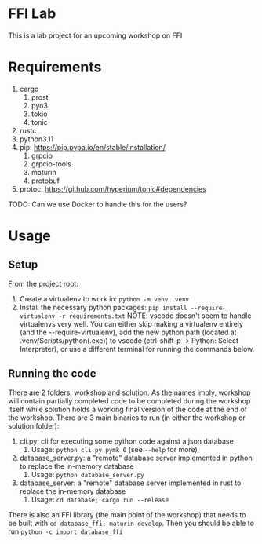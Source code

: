 # FFI Lab

This is a lab project for an upcoming workshop on FFI

# Requirements
1. cargo
    1. prost
    2. pyo3
    3. tokio
    4. tonic
2. rustc
3. python3.11
4. pip: https://pip.pypa.io/en/stable/installation/
    1. grpcio
    2. grpcio-tools
    3. maturin
    4. protobuf
5. protoc: https://github.com/hyperium/tonic#dependencies

TODO: Can we use Docker to handle this for the users?

# Usage
## Setup
From the project root:
1. Create a virtualenv to work in: `python -m venv .venv`
2. Install the necessary python packages: `pip install --require-virtualenv -r requirements.txt`
NOTE: vscode doesn't seem to handle virtualenvs very well. You can either skip making a virtualenv entirely (and the --require-virtualenv), add the new python path (located at .venv/Scripts/python(.exe)) to vscode (ctrl-shift-p -> Python: Select Interpreter), or use a different terminal for running the commands below.

## Running the code
There are 2 folders, workshop and solution. As the names imply, workshop will contain partially completed code to be completed during the workshop itself while solution holds a working final version of the code at the end of the workshop. There are 3 main binaries to run (in either the workshop or solution folder):

1. cli.py: cli for executing some python code against a json database
    1. Usage: `python cli.py pymk 0` (see `--help` for more)
1. database_server.py: a "remote" database server implemented in python to replace the in-memory database
    1. Usage: `python database_server.py`
1. database_server: a "remote" database server implemented in rust to replace the in-memory database
    1. Usage: `cd database; cargo run --release`

There is also an FFI library (the main point of the workshop) that needs to be built with `cd database_ffi; maturin develop`. Then you should be able to run `python -c import database_ffi`